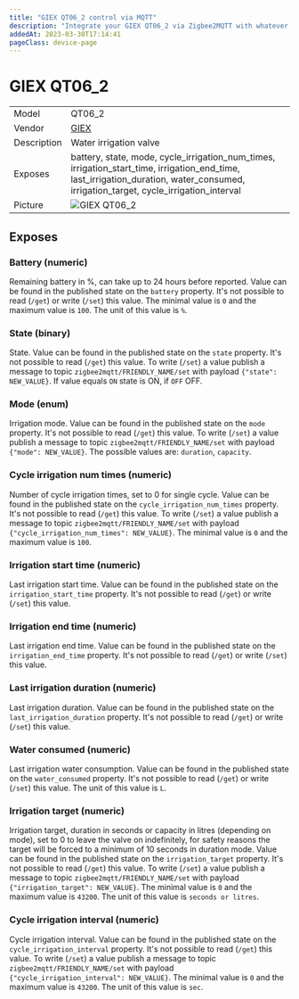 ```yaml
---
title: "GIEX QT06_2 control via MQTT"
description: "Integrate your GIEX QT06_2 via Zigbee2MQTT with whatever smart home infrastructure you are using without the vendor's bridge or gateway."
addedAt: 2023-03-30T17:14:41
pageClass: device-page
---
```


<!-- !!!! -->
<!-- ATTENTION: This file is auto-generated through docgen! -->
<!-- You can only edit the "Notes"-Section between the two comment lines "Notes BEGIN" and "Notes END". -->
<!-- Do not use h1 or h2 heading within "## Notes"-Section. -->
<!-- !!!! -->

# GIEX QT06_2

|     |     |
|-----|-----|
| Model | QT06_2  |
| Vendor  | [GIEX](/supported-devices/#v=GIEX)  |
| Description | Water irrigation valve |
| Exposes | battery, state, mode, cycle_irrigation_num_times, irrigation_start_time, irrigation_end_time, last_irrigation_duration, water_consumed, irrigation_target, cycle_irrigation_interval |
| Picture | ![GIEX QT06_2](https://www.zigbee2mqtt.io/images/devices/QT06_2.png) |


<!-- Notes BEGIN: You can edit here. Add "## Notes" headline if not already present. -->


<!-- Notes END: Do not edit below this line -->




## Exposes

### Battery (numeric)
Remaining battery in %, can take up to 24 hours before reported.
Value can be found in the published state on the `battery` property.
It's not possible to read (`/get`) or write (`/set`) this value.
The minimal value is `0` and the maximum value is `100`.
The unit of this value is `%`.

### State (binary)
State.
Value can be found in the published state on the `state` property.
It's not possible to read (`/get`) this value.
To write (`/set`) a value publish a message to topic `zigbee2mqtt/FRIENDLY_NAME/set` with payload `{"state": NEW_VALUE}`.
If value equals `ON` state is ON, if `OFF` OFF.

### Mode (enum)
Irrigation mode.
Value can be found in the published state on the `mode` property.
It's not possible to read (`/get`) this value.
To write (`/set`) a value publish a message to topic `zigbee2mqtt/FRIENDLY_NAME/set` with payload `{"mode": NEW_VALUE}`.
The possible values are: `duration`, `capacity`.

### Cycle irrigation num times (numeric)
Number of cycle irrigation times, set to 0 for single cycle.
Value can be found in the published state on the `cycle_irrigation_num_times` property.
It's not possible to read (`/get`) this value.
To write (`/set`) a value publish a message to topic `zigbee2mqtt/FRIENDLY_NAME/set` with payload `{"cycle_irrigation_num_times": NEW_VALUE}`.
The minimal value is `0` and the maximum value is `100`.

### Irrigation start time (numeric)
Last irrigation start time.
Value can be found in the published state on the `irrigation_start_time` property.
It's not possible to read (`/get`) or write (`/set`) this value.

### Irrigation end time (numeric)
Last irrigation end time.
Value can be found in the published state on the `irrigation_end_time` property.
It's not possible to read (`/get`) or write (`/set`) this value.

### Last irrigation duration (numeric)
Last irrigation duration.
Value can be found in the published state on the `last_irrigation_duration` property.
It's not possible to read (`/get`) or write (`/set`) this value.

### Water consumed (numeric)
Last irrigation water consumption.
Value can be found in the published state on the `water_consumed` property.
It's not possible to read (`/get`) or write (`/set`) this value.
The unit of this value is `L`.

### Irrigation target (numeric)
Irrigation target, duration in seconds or capacity in litres (depending on mode), set to 0 to leave the valve on indefinitely, for safety reasons the target will be forced to a minimum of 10 seconds in duration mode.
Value can be found in the published state on the `irrigation_target` property.
It's not possible to read (`/get`) this value.
To write (`/set`) a value publish a message to topic `zigbee2mqtt/FRIENDLY_NAME/set` with payload `{"irrigation_target": NEW_VALUE}`.
The minimal value is `0` and the maximum value is `43200`.
The unit of this value is `seconds or litres`.

### Cycle irrigation interval (numeric)
Cycle irrigation interval.
Value can be found in the published state on the `cycle_irrigation_interval` property.
It's not possible to read (`/get`) this value.
To write (`/set`) a value publish a message to topic `zigbee2mqtt/FRIENDLY_NAME/set` with payload `{"cycle_irrigation_interval": NEW_VALUE}`.
The minimal value is `0` and the maximum value is `43200`.
The unit of this value is `sec`.

